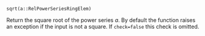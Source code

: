 ```
sqrt(a::RelPowerSeriesRingElem)
```

Return the square root of the power series $a$. By default the function raises an exception if the input is not a square. If `check=false` this check is omitted.
